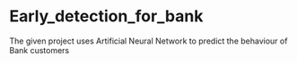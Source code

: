 # Early_detection_for_bank
The given project uses Artificial Neural Network to predict the behaviour of Bank customers
